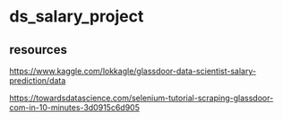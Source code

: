 # ds_salary_project
## resources
https://www.kaggle.com/lokkagle/glassdoor-data-scientist-salary-prediction/data


https://towardsdatascience.com/selenium-tutorial-scraping-glassdoor-com-in-10-minutes-3d0915c6d905
